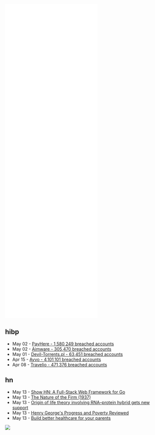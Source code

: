 ![Metrics](https://raw.githubusercontent.com/phixion/phixion/master/metrics.svg)

## hibp

<!--
for https://github.com/phixion/phixion/blob/main/.github/workflows/feeds.yml
-->
<!--START_SECTION:haveibeenpwnd-->
- May 02 - [PayHere - 1,580,249 breached accounts](https://haveibeenpwned.com/PwnedWebsites#PayHere)
- May 02 - [Aimware - 305,470 breached accounts](https://haveibeenpwned.com/PwnedWebsites#Aimware)
- May 01 - [Devil-Torrents.pl - 63,451 breached accounts](https://haveibeenpwned.com/PwnedWebsites#DevilTorrents)
- Apr 15 - [Avvo - 4,101,101 breached accounts](https://haveibeenpwned.com/PwnedWebsites#Avvo)
- Apr 08 - [Travelio - 471,376 breached accounts](https://haveibeenpwned.com/PwnedWebsites#Travelio)
<!--END_SECTION:haveibeenpwnd-->

## hn

<!--
for https://github.com/phixion/phixion/blob/main/.github/workflows/feeds.yml
-->
<!--START_SECTION:hn-->
- May 13 - [Show HN: A Full-Stack Web Framework for Go](https://github.com/livebud/bud)
- May 13 - [The Nature of the Firm (1937)](https://en.wikipedia.org/wiki/The_Nature_of_the_Firm)
- May 13 - [Origin of life theory involving RNA–protein hybrid gets new support](https://www.nature.com/articles/d41586-022-01303-z)
- May 13 - [Henry George's Progress and Poverty Reviewed](https://gameofrent.com/content/progress-and-poverty-review)
- May 13 - [Build better healthcare for your parents](https://jobs.ashbyhq.com/fairsquaremedicare/cba59bb6-22c6-4ca6-a995-824c2b853065)
<!--END_SECTION:hn-->

<!--
for https://yhype.me
-->
![](https://hit.yhype.me/github/profile?user_id=13013670)
